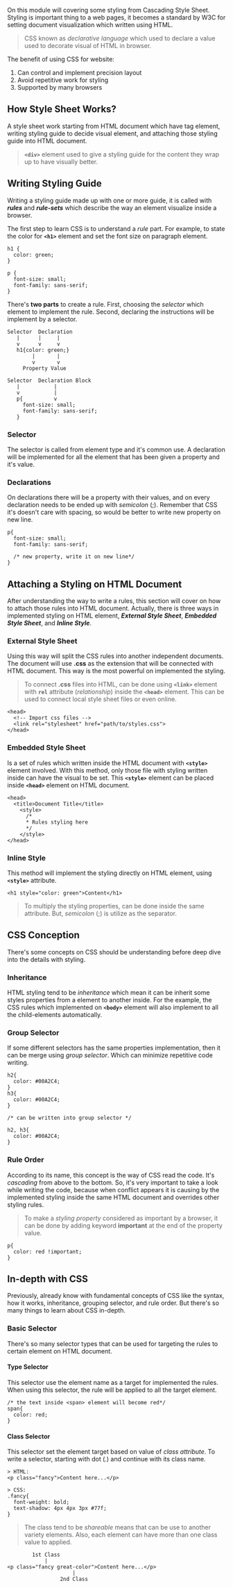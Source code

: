 On this module will covering some styling from Cascading Style Sheet. Styling is important thing to a web pages, it becomes a standard by W3C for setting document visualization which written using HTML.

> CSS known as *declarative language* which used to declare a value used to decorate visual of HTML in browser.

The benefit of using CSS for website:
1. Can control and implement precision layout
2. Avoid repetitive work for styling
3. Supported by many browsers

## How Style Sheet Works?
A style sheet work starting from HTML document which have tag element, writing styling guide to decide visual element, and attaching those styling guide into HTML document.

> **`<div>`** element used to give a styling guide for the content they wrap up to have visually better.

## Writing Styling Guide
Writing a styling guide made up with one or more guide, it is called with ***rules*** and ***rule-sets*** which describe the way an element visualize inside a browser.

The first step to learn CSS is to understand a *rule* part. For example, to state the color for **`<h1>`** element and set the font size on paragraph element.
```
h1 {
  color: green;
}

p {
  font-size: small;
  font-family: sans-serif;
}
```

There's **two parts** to create a rule. First, choosing the *selector* which element to implement the rule. Second, declaring the instructions will be implement by a selector.
```
Selector  Declaration
   |      |     |
   v      v     v
   h1{color: green;}
        |       |
        v       v
     Property Value
```

```
Selector  Declaration Block
   |           |     
   v           |     
   p{          v
     font-size: small;
     font-family: sans-serif;
   }
```

### Selector
The selector is called from element type and it's common use. A declaration will be implemented for all the element that has been given a property and it's value.

### Declarations
On declarations there will be a property with their values, and on every declaration needs to be ended up with *semicolon* (;). Remember that CSS it's doesn't care with spacing, so would be better to write new property on new line.
```
p{            
  font-size: small;
  font-family: sans-serif;
	   
  /* new property, write it on new line*/
}
```

## Attaching a Styling on HTML Document
After understanding the way to write a rules, this section will cover on how to attach those rules into HTML document. Actually, there is three ways in implemented styling on HTML element, ***External Style Sheet***, ***Embedded Style Sheet***, and ***Inline Style***.

### External Style Sheet
Using this way will split the CSS rules into another independent documents. The document will use **.css** as the extension that will be connected with HTML document. This way is the most powerful on implemented the styling. 

> To connect **.css** files into HTML, can be done using **`<link>`** element with **`rel`** attribute (*relationship*) inside the **`<head>`** element. This can be used to connect local style sheet files or even online.

```
<head>
  <!-- Import css files -->
  <link rel="stylesheet" href="path/to/styles.css">
</head>
```

### Embedded Style Sheet
Is a set of rules which written inside the HTML document with **`<style>`** element involved. With this method, only those file with styling written inside can have the visual to be set. This **`<style>`** element can be placed inside **`<head>`** element on HTML document.
```
<head>
  <title>Document Title</title>
    <style>
      /*
      * Rules styling here
      */
    </style>
</head>
```

### Inline Style
This method will implement the styling directly on HTML element, using **`<style>`** attribute. 
```
<h1 style="color: green">Content</h1>
```

> To multiply the styling properties, can be done inside the same attribute. But, *semicolon* (;) is utilize as the separator.

## CSS Conception
There's some concepts on CSS should be understanding before deep dive into the details with styling.

### Inheritance
HTML styling tend to be *inheritance* which mean it can be inherit some styles properties from a element to another inside. For the example, the CSS rules which implemented on **`<body>`** element will also implement to all the child-elements automatically.

### Group Selector
If some different selectors has the same properties implementation, then it can be merge using *group selector*. Which can minimize repetitive code writing.
```
h2{
  color: #00A2C4;
}
h3{
  color: #00A2C4;
}

/* can be written into group selector */

h2, h3{
  color: #00A2C4;
}
```

### Rule Order
According to its name, this concept is the way of CSS read the code. It's *cascading* from above to the bottom. So, it's very important to take a look while writing the code, because when conflict appears it is causing by the implemented styling inside the same HTML document and overrides other styling rules.

> To make a *styling property* considered as important by a browser, it can be done by adding keyword **important** at the end of the property value.

```
p{
  color: red !important;
}
```

## In-depth with CSS
Previously, already know with fundamental concepts of CSS like the syntax, how it works, inheritance, grouping selector, and rule order. But there's so many things to learn about CSS in-depth.

### Basic Selector
There's so many selector types that can be used for targeting the rules to certain element on HTML document.

#### Type Selector
This selector use the element name as a target for implemented the rules. When using this selector, the rule will be applied to all the target element.
```
/* the text inside <span> element will become red*/
span{
  color: red;
}
```

#### Class Selector
This selector set the element target based on value of *class attribute*. To write a selector, starting with dot (.) and continue with its class name.
```
> HTML:
<p class="fancy">Content here...</p>

> CSS:
.fancy{
  font-weight: bold;
  text-shadow: 4px 4px 3px #77f;
}
```

> The class tend to be *shareable* means that can be use to another variety elements. Also, each element can have more than one class value to applied.

```
        1st Class
            |
<p class="fancy great-color">Content here...</p>
                     |
                 2nd Class
```











